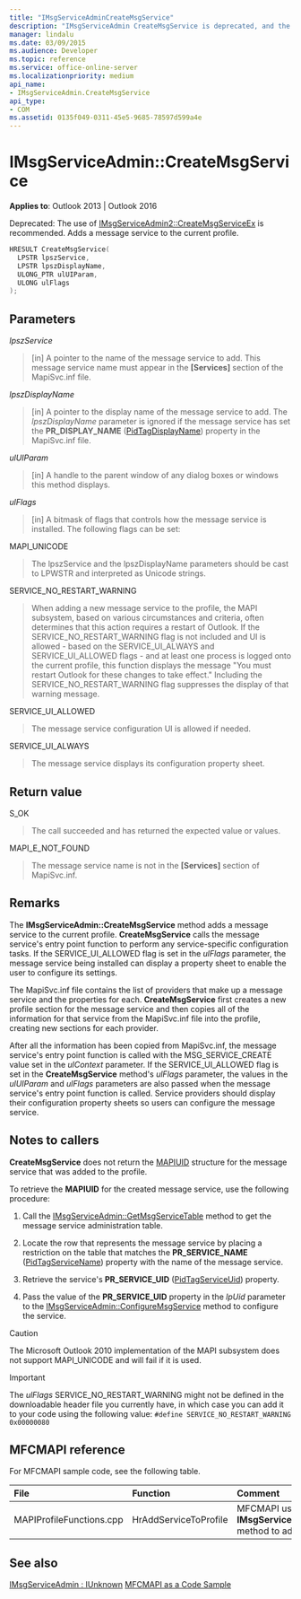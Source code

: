 ```yaml
---
title: "IMsgServiceAdminCreateMsgService"
description: "IMsgServiceAdmin CreateMsgService is deprecated, and the use of IMsgServiceAdmin2 CreateMsgServiceEx is recommended."
manager: lindalu
ms.date: 03/09/2015
ms.audience: Developer
ms.topic: reference
ms.service: office-online-server
ms.localizationpriority: medium
api_name:
- IMsgServiceAdmin.CreateMsgService
api_type:
- COM
ms.assetid: 0135f049-0311-45e5-9685-78597d599a4e
---
```


# IMsgServiceAdmin::CreateMsgService

**Applies to**: Outlook 2013 | Outlook 2016
  
Deprecated: The use of [IMsgServiceAdmin2::CreateMsgServiceEx](imsgserviceadmin2-createmsgserviceex.md) is recommended. Adds a message service to the current profile.
  
```cpp
HRESULT CreateMsgService(
  LPSTR lpszService,
  LPSTR lpszDisplayName,
  ULONG_PTR ulUIParam,
  ULONG ulFlags    
);
```

## Parameters

 _lpszService_
  
> [in] A pointer to the name of the message service to add. This message service name must appear in the **[Services]** section of the MapiSvc.inf file.

 _lpszDisplayName_
  
> [in] A pointer to the display name of the message service to add. The _lpszDisplayName_ parameter is ignored if the message service has set the **PR_DISPLAY_NAME** ([PidTagDisplayName](pidtagdisplayname-canonical-property.md)) property in the MapiSvc.inf file.

 _ulUIParam_
  
> [in] A handle to the parent window of any dialog boxes or windows this method displays.

 _ulFlags_
  
> [in] A bitmask of flags that controls how the message service is installed. The following flags can be set:

MAPI_UNICODE
  
> The lpszService and the lpszDisplayName parameters should be cast to LPWSTR and interpreted as Unicode strings.

SERVICE_NO_RESTART_WARNING
  
> When adding a new message service to the profile, the MAPI subsystem, based on various circumstances and criteria, often determines that this action requires a restart of Outlook. If the SERVICE_NO_RESTART_WARNING flag is not included and UI is allowed - based on the SERVICE_UI_ALWAYS and SERVICE_UI_ALLOWED flags - and at least one process is logged onto the current profile, this function displays the message "You must restart Outlook for these changes to take effect." Including the SERVICE_NO_RESTART_WARNING flag suppresses the display of that warning message.

SERVICE_UI_ALLOWED
  
> The message service configuration UI is allowed if needed.

SERVICE_UI_ALWAYS
  
> The message service displays its configuration property sheet.

## Return value

S_OK
  
> The call succeeded and has returned the expected value or values.

MAPI_E_NOT_FOUND
  
> The message service name is not in the **[Services]** section of MapiSvc.inf.

## Remarks

The **IMsgServiceAdmin::CreateMsgService** method adds a message service to the current profile. **CreateMsgService** calls the message service's entry point function to perform any service-specific configuration tasks. If the SERVICE_UI_ALLOWED flag is set in the _ulFlags_ parameter, the message service being installed can display a property sheet to enable the user to configure its settings.
  
The MapiSvc.inf file contains the list of providers that make up a message service and the properties for each. **CreateMsgService** first creates a new profile section for the message service and then copies all of the information for that service from the MapiSvc.inf file into the profile, creating new sections for each provider.
  
After all the information has been copied from MapiSvc.inf, the message service's entry point function is called with the MSG_SERVICE_CREATE value set in the _ulContext_ parameter. If the SERVICE_UI_ALLOWED flag is set in the **CreateMsgService** method's _ulFlags_ parameter, the values in the _ulUIParam_ and _ulFlags_ parameters are also passed when the message service's entry point function is called. Service providers should display their configuration property sheets so users can configure the message service.
  
## Notes to callers

 **CreateMsgService** does not return the [MAPIUID](mapiuid.md) structure for the message service that was added to the profile.
  
To retrieve the **MAPIUID** for the created message service, use the following procedure:
  
1. Call the [IMsgServiceAdmin::GetMsgServiceTable](imsgserviceadmin-getmsgservicetable.md) method to get the message service administration table.

2. Locate the row that represents the message service by placing a restriction on the table that matches the **PR_SERVICE_NAME** ([PidTagServiceName](pidtagservicename-canonical-property.md)) property with the name of the message service.

3. Retrieve the service's **PR_SERVICE_UID** ([PidTagServiceUid](pidtagserviceuid-canonical-property.md)) property.

4. Pass the value of the **PR_SERVICE_UID** property in the _lpUid_ parameter to the [IMsgServiceAdmin::ConfigureMsgService](imsgserviceadmin-configuremsgservice.md) method to configure the service.

> [!CAUTION]
> The Microsoft Outlook 2010 implementation of the MAPI subsystem does not support MAPI_UNICODE and will fail if it is used.
  
> [!IMPORTANT]
> The _ulFlags_ SERVICE_NO_RESTART_WARNING might not be defined in the downloadable header file you currently have, in which case you can add it to your code using the following value:
> `#define SERVICE_NO_RESTART_WARNING 0x00000080`
  
## MFCMAPI reference

For MFCMAPI sample code, see the following table.
  
|**File**|**Function**|**Comment**|
|:-----|:-----|:-----|
|MAPIProfileFunctions.cpp  <br/> |HrAddServiceToProfile  <br/> |MFCMAPI uses the **IMsgServiceAdmin::CreateMsgService** method to add a service to a profile. |

## See also

[IMsgServiceAdmin : IUnknown](imsgserviceadminiunknown.md)
[MFCMAPI as a Code Sample](mfcmapi-as-a-code-sample.md)
